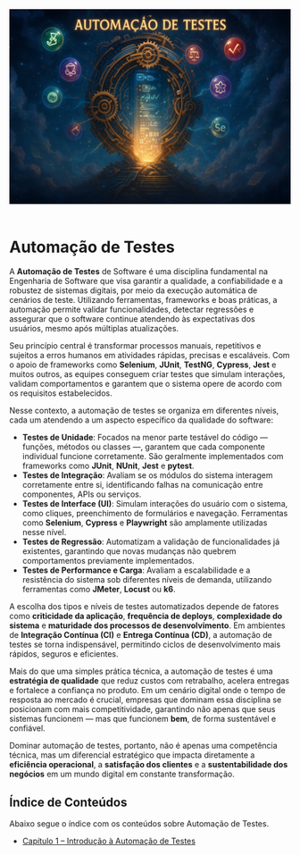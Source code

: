 <div align="center">
  <a href="https://github.com/joseferreira-dev/my-study-notes/tree/main/automacao-de-testes"><img src="./contents/banner-testes.png"></a>
</div>
<br>

# Automação de Testes

A **Automação de Testes** de Software é uma disciplina fundamental na Engenharia de Software que visa garantir a qualidade, a confiabilidade e a robustez de sistemas digitais, por meio da execução automática de cenários de teste. Utilizando ferramentas, frameworks e boas práticas, a automação permite validar funcionalidades, detectar regressões e assegurar que o software continue atendendo às expectativas dos usuários, mesmo após múltiplas atualizações.

Seu princípio central é transformar processos manuais, repetitivos e sujeitos a erros humanos em atividades rápidas, precisas e escaláveis. Com o apoio de frameworks como **Selenium**, **JUnit**, **TestNG**, **Cypress**, **Jest** e muitos outros, as equipes conseguem criar testes que simulam interações, validam comportamentos e garantem que o sistema opere de acordo com os requisitos estabelecidos.

Nesse contexto, a automação de testes se organiza em diferentes níveis, cada um atendendo a um aspecto específico da qualidade do software:

- **Testes de Unidade**: Focados na menor parte testável do código — funções, métodos ou classes —, garantem que cada componente individual funcione corretamente. São geralmente implementados com frameworks como **JUnit**, **NUnit**, **Jest** e **pytest**.
- **Testes de Integração**: Avaliam se os módulos do sistema interagem corretamente entre si, identificando falhas na comunicação entre componentes, APIs ou serviços.
- **Testes de Interface (UI)**: Simulam interações do usuário com o sistema, como cliques, preenchimento de formulários e navegação. Ferramentas como **Selenium**, **Cypress** e **Playwright** são amplamente utilizadas nesse nível.
- **Testes de Regressão**: Automatizam a validação de funcionalidades já existentes, garantindo que novas mudanças não quebrem comportamentos previamente implementados.
- **Testes de Performance e Carga**: Avaliam a escalabilidade e a resistência do sistema sob diferentes níveis de demanda, utilizando ferramentas como **JMeter**, **Locust** ou **k6**.

A escolha dos tipos e níveis de testes automatizados depende de fatores como **criticidade da aplicação**, **frequência de deploys**, **complexidade do sistema** e **maturidade dos processos de desenvolvimento**. Em ambientes de **Integração Contínua (CI)** e **Entrega Contínua (CD)**, a automação de testes se torna indispensável, permitindo ciclos de desenvolvimento mais rápidos, seguros e eficientes.

Mais do que uma simples prática técnica, a automação de testes é uma **estratégia de qualidade** que reduz custos com retrabalho, acelera entregas e fortalece a confiança no produto. Em um cenário digital onde o tempo de resposta ao mercado é crucial, empresas que dominam essa disciplina se posicionam com mais competitividade, garantindo não apenas que seus sistemas funcionem — mas que funcionem **bem**, de forma sustentável e confiável.

Dominar automação de testes, portanto, não é apenas uma competência técnica, mas um diferencial estratégico que impacta diretamente a **eficiência operacional**, a **satisfação dos clientes** e a **sustentabilidade dos negócios** em um mundo digital em constante transformação.

## Índice de Conteúdos

Abaixo segue o índice com os conteúdos sobre Automação de Testes.

- [Capítulo 1 – Introdução à Automação de Testes](contents/01-introducao.md)